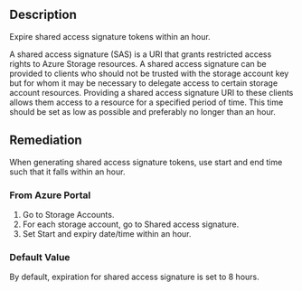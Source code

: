 ## Description

Expire shared access signature tokens within an hour.

A shared access signature (SAS) is a URI that grants restricted access rights to Azure Storage resources. A shared access signature can be provided to clients who should not be trusted with the storage account key but for whom it may be necessary to delegate access to certain storage account resources. Providing a shared access signature URI to these clients allows them access to a resource for a specified period of time. This time should be set as low as possible and preferably no longer than an hour.

## Remediation

When generating shared access signature tokens, use start and end time such that it falls within an hour.

### From Azure Portal

1. Go to Storage Accounts.
2. For each storage account, go to Shared access signature.
3. Set Start and expiry date/time within an hour.

### Default Value

By default, expiration for shared access signature is set to 8 hours.
